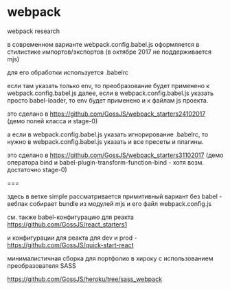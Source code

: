 # webpack
webpack research

в современном варианте webpack.config.babel.js оформляется в стилистике импортов/экспортов (в октябре 2017 не поддерживается mjs)

для его обработки используется .babelrc

если там указать только env, то преобразование будет применено к webpack.config.babel.js
далее, если в webpack.config.babel.js указать просто babel-loader, то env будет применено и к файлам js проекта.

это сделано в https://github.com/GossJS/webpack_starters24102017 
 (демо полей класса и stage-0)

а если в webpack.config.babel.js указать игнорирование .babelrc, то нужно в webpack.config.babel.js указать и все пресеты и плагины.

это сделано в https://github.com/GossJS/webpack_starters31102017
 (демо оператора bind и babel-plugin-transform-function-bind - хотя возм. достаточно stage-0)
 
 ===
 
 здесь в ветке simple рассматривается примитивный вариант без babel - вебпак собирает bundle из модулей mjs и его файл webpack.config.js
 
 см. также  babel-конфигурацию для реакта https://github.com/GossJS/react_starters1
 
 и конфигурации для реакта для dev и prod - https://github.com/GossJS/quick-start-react

минималистичная сборка для портфолио в хироку с использованием преобразователя SASS

https://github.com/GossJS/heroku/tree/sass_webpack
